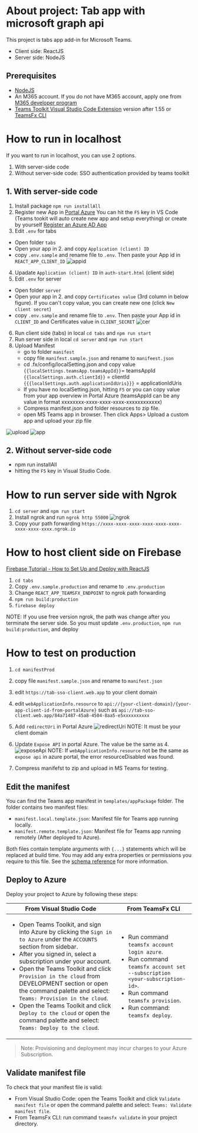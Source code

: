 # About project: Tab app with microsoft graph api

This project is tabs app add-in for Microsoft Teams.
* Client side: ReactJS
* Server side: NodeJS

## Prerequisites

* [NodeJS](https://nodejs.org/en/)
* An M365 account. If you do not have M365 account, apply one from [M365 developer program](https://developer.microsoft.com/en-us/microsoft-365/dev-program)
* [Teams Toolkit Visual Studio Code Extension](https://aka.ms/teams-toolkit) version after 1.55 or [TeamsFx CLI](https://aka.ms/teamsfx-cli)

# How to run in localhost

If you want to run in localhost, you can use 2 options.

1. With server-side code
2. Without server-side code: SSO authentication provided by teams toolkit

## 1\. With server\-side code

1. Install package `npm run installAll`
2. Register new App in [Portal Azure](https://portal.azure.com/)
You can hit the `F5` key in VS Code (Teams tookit will auto create new app and setup everything) or create by yourself [Register an Azure AD App](https://docs.microsoft.com/en-us/azure/active-directory/develop/quickstart-register-app)
3. Edit `.env` for tabs

* Open folder `tabs`
* Open your app in 2. and copy `Application (client) ID`
* copy `.env.sample` and rename file to `.env`. Then paste your App id in `REACT_APP_CLIENT_ID`
![appid](https://user-images.githubusercontent.com/47839144/150120152-4c2c4ba6-48f5-424c-a946-4261b1742a6a.jpg)

4. Upadate `Application (client) ID` in `auth-start.html` (client side) 
5. Edit `.env` for server

* Open folder `server`
* Open your app in 2. and copy `Certificates value` (3rd column in below figure). If you can't copy value, you can create new one (click `New client secret`)
* copy `.env.sample` and rename file to `.env`. Then paste your App id in `CLIENT_ID` and Certificates value in `CLIENT_SECRET`
![cer](https://user-images.githubusercontent.com/47839144/150120677-ff5e5dde-d39b-4c81-b079-3d9bd67a0ae0.jpg)

6. Run client side (tabs) in local
`cd tabs` and `npm run start`
7. Run server side in local
`cd server` and `npm run start`
8. Upload Manifest
    * go to folder `manifest`
    * copy file `manifest.sample.json` and rename to `manifeest.json`
    * cd .fx/config/localSetting.json and copy value
    `{{localSettings.teamsApp.teamsAppId}}`= teamsAppId
    `{{localSettings.auth.clientId}}` = clientId
    `{{{localSettings.auth.applicationIdUris}}}` = applicationIdUris
    * If you have no localSetting.json, hitting `F5` or you can copy value from your app overview in Portal Azure (teamsAppId can be any value in format xxxxxxxx-xxxx-xxxx-xxxx-xxxxxxxxxxxx)
    * Compress manifest.json and folder resources to zip file.
    * open MS Teams app in browser. Then click Apps> Upload a custom app and upload your zip file
  
![upload](https://user-images.githubusercontent.com/47839144/150121038-7d76e353-96ae-426a-ae84-545744941860.jpg)
![app](https://user-images.githubusercontent.com/47839144/150121289-5e4d6c9e-d33c-4805-9fc7-b262265640eb.jpg)

## 2\. Without server\-side code

* npm run installAll
* hitting the `F5` key in Visual Studio Code.

# How to run server side with Ngrok
1. `cd server` and `npm run start`
2. Install ngrok and run `ngrok http 55000`
![ngrok](https://user-images.githubusercontent.com/47839144/150123726-c41e2eb2-d50a-4dc2-b071-ddc7c25f8d7e.jpg)
3. Copy your path forwarding `https://xxxx-xxxx-xxxx-xxxx-xxxx-xxxx-xxxx-xxxx-xxxx.ngrok.io`

# How to host client side on Firebase
[Firebase Tutorial - How to Set Up and Deploy with ReactJS](https://www.youtube.com/watch?v=1wZw7RvXPRU)
1. `cd tabs` 
2. Copy `.env.sample.production` and rename to `.env.production`
3. Change `REACT_APP_TEAMSFX_ENDPOINT` to ngrok path forwarding
4. `npm run build:production`
5. `firebase deploy`

NOTE: If you use free version ngrok, the path was change after you terminate the server side. 
So you must update `.env.production`, `npm run build:production`, and deploy


# How to test on production
1. `cd manifestProd`
2. copy file `manifest.sample.json` and rename to `manifest.json`
3. edit `https://tab-sso-client.web.app` to your client domain
4. edit `webApplicationInfo.resource` to  `api://{your-client-domain}/{your-app-client-id-from-portalAzure}` 
such as `api://tab-sso-client.web.app/84a71487-45a8-4504-8aa5-e5xxxxxxxxxx`
5. Add `redirectUri` in Portal Azure
![redirectUri](https://user-images.githubusercontent.com/47839144/150128024-c278e6fc-25da-45b2-85d7-245be227c1b3.jpg)
NOTE: It must be your client domain

6. Update `Expose API` in portal Azure. The value be the same as 4.
![exposeApi](https://user-images.githubusercontent.com/47839144/150125884-32c5f8a4-fdd1-4e1a-a340-a45f7020dd72.jpg)
NOTE: If `webApplicationInfo.resource` not be the same as `expose api` in azure portal, the error resourceDisabled was found.
7. Compress manifefst to zip and upload in MS Teams for testing.


## Edit the manifest

You can find the Teams app manifest in `templates/appPackage` folder. The folder contains two manifest files:

* `manifest.local.template.json`: Manifest file for Teams app running locally.
* `manifest.remote.template.json`: Manifest file for Teams app running remotely (After deployed to Azure).

Both files contain template arguments with `{...}` statements which will be replaced at build time. You may add any extra properties or permissions you require to this file. See the [schema reference](https://docs.microsoft.com/en-us/microsoftteams/platform/resources/schema/manifest-schema) for more information.

## Deploy to Azure

Deploy your project to Azure by following these steps:

| From Visual Studio Code | From TeamsFx CLI |
| ----------------------- | ---------------- |
| <ul><li>Open Teams Toolkit, and sign into Azure by clicking the `Sign in to Azure` under the `ACCOUNTS` section from sidebar.</li><li>After you signed in, select a subscription under your account.</li><li>Open the Teams Toolkit and click `Provision in the cloud` from DEVELOPMENT section or open the command palette and select: `Teams: Provision in the cloud`.</li><li>Open the Teams Toolkit and click `Deploy to the cloud` or open the command palette and select: `Teams: Deploy to the cloud`.</li></ul> | <ul><li>Run command `teamsfx account login azure`.</li><li>Run command `teamsfx account set --subscription <your-subscription-id>`.</your-subscription-id></li><li>Run command `teamsfx provision`.</li><li>Run command: `teamsfx deploy`.</li></ul> |

> Note: Provisioning and deployment may incur charges to your Azure Subscription.

## Validate manifest file

To check that your manifest file is valid:

* From Visual Studio Code: open the Teams Toolkit and click `Validate manifest file` or open the command palette and select: `Teams: Validate manifest file`.
* From TeamsFx CLI: run command `teamsfx validate` in your project directory.
